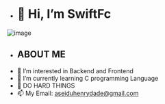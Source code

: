 - <h1>👋 Hi, I’m SwiftFc</h1>

![image](https://github.com/SwiftFc/SwiftFc/assets/135968578/8df22f6f-dad9-4453-ae12-181cad4bc7e0)



- <h2>ABOUT ME</h2>
- 👀 I’m interested in Backend and Frontend</h1> 
- 🌱 I’m currently learning C programming Language
- 💞️ DO HARD THINGS
- 📫 My Email: aseiduhenrydade@gmail.com


<!---
SwiftFc/SwiftFc is a ✨ special ✨ repository because its `README.md` (this file) appears on your GitHub profile.
You can click the Preview link to take a look at your changes.
--->
